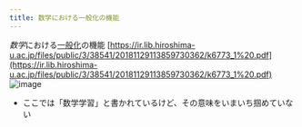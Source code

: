```yaml
---
title: 数学における一般化の機能
---
```


*数学*における[一般化](%E4%B8%80%E8%88%AC%E5%8C%96.md)の機能
[https://ir.lib.hiroshima-u.ac.jp/files/public/3/38541/20181129113859730362/k6773_1%20.pdf](https://ir.lib.hiroshima-u.ac.jp/files/public/3/38541/20181129113859730362/k6773_1%20.pdf)
![image](https://gyazo.com/47b6ef1a401311383f38e3865518ef9c/thumb/1000)

* ここでは「数学学習」と書かれているけど、その意味をいまいち掴めていない
